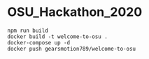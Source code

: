 # OSU_Hackathon_2020

```
npm run build
docker build -t welcome-to-osu .
docker-compose up -d
docker push gearsmotion789/welcome-to-osu
```